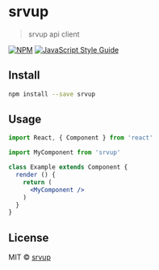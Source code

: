 # srvup

> srvup api client

[![NPM](https://img.shields.io/npm/v/srvup.svg)](https://www.npmjs.com/package/srvup) [![JavaScript Style Guide](https://img.shields.io/badge/code_style-standard-brightgreen.svg)](https://standardjs.com)

## Install

```bash
npm install --save srvup
```

## Usage

```jsx
import React, { Component } from 'react'

import MyComponent from 'srvup'

class Example extends Component {
  render () {
    return (
      <MyComponent />
    )
  }
}
```

## License

MIT © [srvup](https://github.com/srvup)
